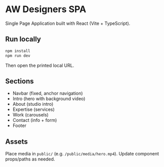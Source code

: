 # AW Designers SPA

Single Page Application built with React (Vite + TypeScript).

## Run locally

```bash
npm install
npm run dev
```

Then open the printed local URL.

## Sections
- Navbar (fixed, anchor navigation)
- Intro (hero with background video)
- About (studio intro)
- Expertise (services)
- Work (carousels)
- Contact (info + form)
- Footer

## Assets
Place media in `public/` (e.g. `/public/media/hero.mp4`). Update component props/paths as needed.
